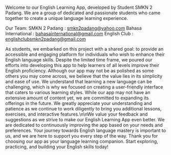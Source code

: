 Welcome to our English Learning App, developed by Student SMKN 2 Padang. We are a group of dedicated and passionate students who came together to create a unique language learning experience.

Our Team:
SMKN 2 Padang         : smkn2padang@yahoo.com
Bahasa International  : bahasainternational@gmail.com
English Club          : englishclubsmkn2padang@gmail.com

As students, we embarked on this project with a shared goal: to provide an accessible and engaging platform for individuals who wish to enhance their English language skills. Despite the limited time frame, we poured our efforts into developing this app to help learners of all levels improve their English proficiency.
Although our app may not be as polished as some others you may come across, we believe that the value lies in its simplicity and ease of use. We understand that learning a new language can be challenging, which is why we focused on creating a user-friendly interface that caters to various learning styles.
While our app may not have an extensive amount of content yet, we are committed to expanding its offerings in the future. We greatly appreciate your understanding and patience as we continue to work diligently to bring you additional lessons, exercises, and interactive features.\n\nWe value your feedback and suggestions as we strive to make our English Learning App even better. We are dedicated to continuously improving the app based on your needs and preferences. Your journey towards English language mastery is important to us, and we are here to support you every step of the way.
Thank you for choosing our app as your language learning companion. Start exploring, practicing, and building your English skills today!
